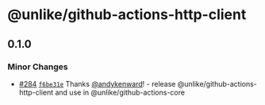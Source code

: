 # @unlike/github-actions-http-client

## 0.1.0

### Minor Changes

- [#284](https://github.com/unlike-ltd/github-actions-toolkit/pull/284) [`f6be31e`](https://github.com/unlike-ltd/github-actions-toolkit/commit/f6be31e27bb10b8395013df89f34ca82c53f23e3) Thanks [@andykenward](https://github.com/andykenward)! - release @unlike/github-actions-http-client and use in @unlike/github-actions-core

